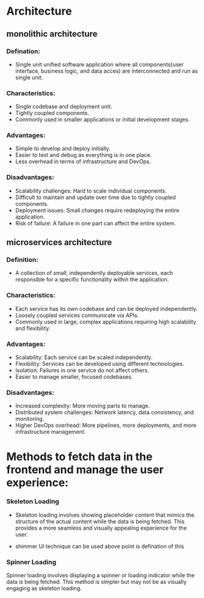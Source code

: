 # Architecture

## monolithic architecture

### Defination:

- Single unit unified software application where all components(user interface, business logic, and data acces) are interconnected and run as single unit.

### Characteristics:

- Single codebase and deployment unit.
- Tightly coupled components.
- Commonly used in smaller applications or initial development stages.

### Advantages:

- Simple to develop and deploy initially.
- Easier to test and debug as everything is in one place.
- Less overhead in terms of infrastructure and DevOps.

### Disadvantages:

- Scalability challenges: Hard to scale individual components.
- Difficult to maintain and update over time due to tightly coupled components.
- Deployment issues: Small changes require redeploying the entire application.
- Risk of failure: A failure in one part can affect the entire system.

## microservices architecture

### Definition:

- A collection of small, independently deployable services, each responsible for a specific functionality within the application.

### Characteristics:

- Each service has its own codebase and can be deployed independently.
- Loosely coupled services communicate via APIs.
- Commonly used in large, complex applications requiring high scalability and flexibility.

### Advantages:

- Scalability: Each service can be scaled independently.
- Flexibility: Services can be developed using different technologies.
- Isolation: Failures in one service do not affect others.
- Easier to manage smaller, focused codebases.

### Disadvantages:

- Increased complexity: More moving parts to manage.
- Distributed system challenges: Network latency, data consistency, and monitoring.
- Higher DevOps overhead: More pipelines, more deployments, and more infrastructure management.

# Methods to fetch data in the frontend and manage the user experience:

### Skeleton Loading

- Skeleton loading involves showing placeholder content that mimics the structure of the actual content while the data is being fetched. This provides a more seamless and visually appealing experience for the user.

- shimmer UI technique can be used above point is defination of this

### Spinner Loading

Spinner loading involves displaying a spinner or loading indicator while the data is being fetched. This method is simpler but may not be as visually engaging as skeleton loading.
